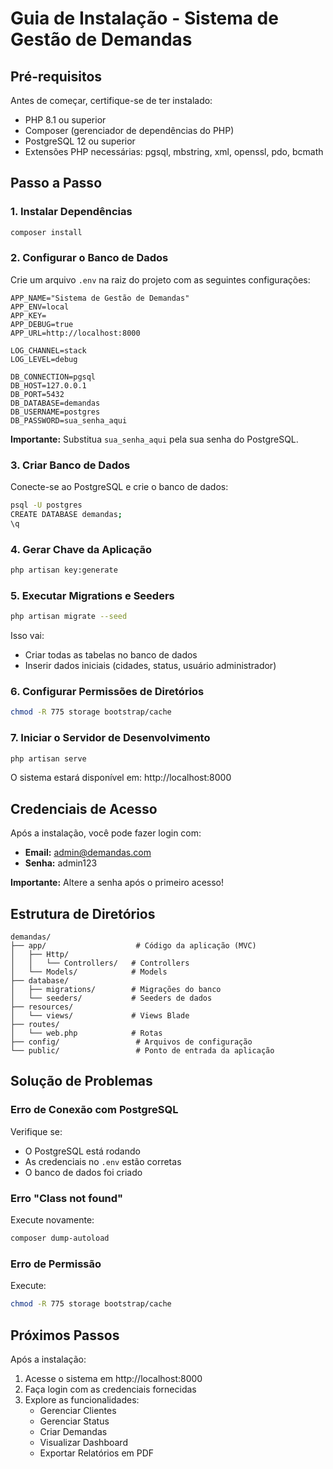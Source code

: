# Guia de Instalação - Sistema de Gestão de Demandas

## Pré-requisitos

Antes de começar, certifique-se de ter instalado:

- PHP 8.1 ou superior
- Composer (gerenciador de dependências do PHP)
- PostgreSQL 12 ou superior
- Extensões PHP necessárias: pgsql, mbstring, xml, openssl, pdo, bcmath

## Passo a Passo

### 1. Instalar Dependências

```bash
composer install
```

### 2. Configurar o Banco de Dados

Crie um arquivo `.env` na raiz do projeto com as seguintes configurações:

```env
APP_NAME="Sistema de Gestão de Demandas"
APP_ENV=local
APP_KEY=
APP_DEBUG=true
APP_URL=http://localhost:8000

LOG_CHANNEL=stack
LOG_LEVEL=debug

DB_CONNECTION=pgsql
DB_HOST=127.0.0.1
DB_PORT=5432
DB_DATABASE=demandas
DB_USERNAME=postgres
DB_PASSWORD=sua_senha_aqui
```

**Importante:** Substitua `sua_senha_aqui` pela sua senha do PostgreSQL.

### 3. Criar Banco de Dados

Conecte-se ao PostgreSQL e crie o banco de dados:

```bash
psql -U postgres
CREATE DATABASE demandas;
\q
```

### 4. Gerar Chave da Aplicação

```bash
php artisan key:generate
```

### 5. Executar Migrations e Seeders

```bash
php artisan migrate --seed
```

Isso vai:

- Criar todas as tabelas no banco de dados
- Inserir dados iniciais (cidades, status, usuário administrador)

### 6. Configurar Permissões de Diretórios

```bash
chmod -R 775 storage bootstrap/cache
```

### 7. Iniciar o Servidor de Desenvolvimento

```bash
php artisan serve
```

O sistema estará disponível em: http://localhost:8000

## Credenciais de Acesso

Após a instalação, você pode fazer login com:

- **Email:** admin@demandas.com
- **Senha:** admin123

**Importante:** Altere a senha após o primeiro acesso!

## Estrutura de Diretórios

```
demandas/
├── app/                    # Código da aplicação (MVC)
│   ├── Http/
│   │   └── Controllers/   # Controllers
│   └── Models/            # Models
├── database/
│   ├── migrations/        # Migrações do banco
│   └── seeders/           # Seeders de dados
├── resources/
│   └── views/             # Views Blade
├── routes/
│   └── web.php            # Rotas
├── config/                 # Arquivos de configuração
└── public/                 # Ponto de entrada da aplicação
```

## Solução de Problemas

### Erro de Conexão com PostgreSQL

Verifique se:

- O PostgreSQL está rodando
- As credenciais no `.env` estão corretas
- O banco de dados foi criado

### Erro "Class not found"

Execute novamente:

```bash
composer dump-autoload
```

### Erro de Permissão

Execute:

```bash
chmod -R 775 storage bootstrap/cache
```

## Próximos Passos

Após a instalação:

1. Acesse o sistema em http://localhost:8000
2. Faça login com as credenciais fornecidas
3. Explore as funcionalidades:
   - Gerenciar Clientes
   - Gerenciar Status
   - Criar Demandas
   - Visualizar Dashboard
   - Exportar Relatórios em PDF



